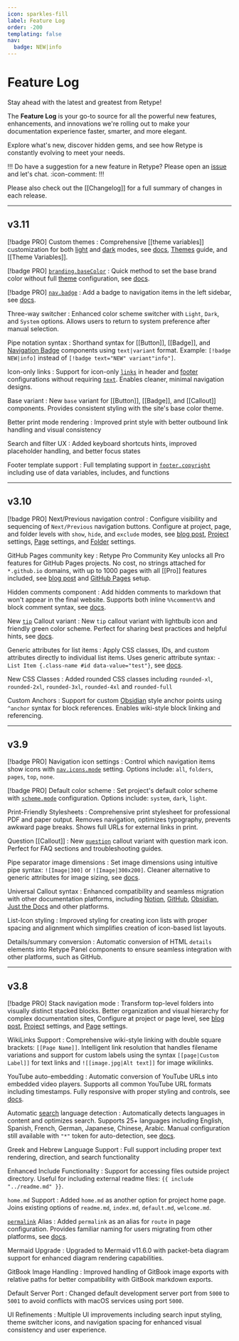 ```yaml
---
icon: sparkles-fill
label: Feature Log
order: -200
templating: false
nav:
  badge: NEW|info
---
```

# Feature Log

Stay ahead with the latest and greatest from Retype! 

The **Feature Log** is your go-to source for all the powerful new features, enhancements, and innovations we're rolling out to make your documentation experience faster, smarter, and more elegant.

Explore what's new, discover hidden gems, and see how Retype is constantly evolving to meet your needs.

!!!
Do have a suggestion for a new feature in Retype? Please open an [issue](https://github.com/retypeapp/retype/issues) and let's chat. :icon-comment:
!!!

Please also check out the [[Changelog]] for a full summary of changes in each release.

---

## v3.11

[!badge PRO] Custom themes
: Comprehensive [[theme variables]] customization for both [light](/configuration/project.md#theme-base) and [dark](/configuration/project.md#theme-dark) modes, see [docs](/configuration/project.md#theme), [Themes](/guides/themes.md) guide, and [[Theme Variables]].

[!badge PRO] [`branding.baseColor`](/configuration/project.md#basecolor)
: Quick method to set the base brand color without full [theme](/configuration/project.md#theme) configuration, see [docs](/configuration/project.md#basecolor).

[!badge PRO] [`nav.badge`](/configuration/page.md#nav-badge)
: Add a badge to navigation items in the left sidebar, see [docs](/configuration/page.md#nav-badge).

Three-way switcher
: Enhanced color scheme switcher with `Light`, `Dark`, and `System` options. Allows users to return to system preference after manual selection.

Pipe notation syntax
: Shorthand syntax for [[Button]], [[Badge]], and [Navigation Badge](/configuration/page.md#nav-badge) components using `text|variant` format. Example: `[!badge NEW|info]` instead of `[!badge text="NEW" variant"info"]`.

Icon-only links
: Support for icon-only [`links`](/configuration/project.md#links) in header and [footer](/configuration/project.md#footer) configurations without requiring [`text`](/configuration/project.md#text). Enables cleaner, minimal navigation designs.

Base variant
: New `base` variant for [[Button]], [[Badge]], and [[Callout]] components. Provides consistent styling with the site's base color theme.

Better print mode rendering
: Improved print style with better outbound link handling and visual consistency

Search and filter UX
: Added keyboard shortcuts hints, improved placeholder handling, and better focus states

Footer template support
: Full templating support in [`footer.copyright`](/configuration/project.md#copyright) including use of data variables, includes, and functions

---

## v3.10

[!badge PRO] Next/Previous navigation control
: Configure visibility and sequencing of `Next/Previous` navigation buttons. Configure at project, page, and folder levels with `show`, `hide`, and `exclude` modes, see [blog post](/blog/2025-06-09-whats-new-in-retype-v310.md), [Project](/configuration/project.md#nextprev) settings, [Page](/configuration/page.md#nextprev) settings, and [Folder](/configuration/folder.md#nextprev) settings.

GitHub Pages community key
: Retype Pro Community Key unlocks all Pro features for GitHub Pages projects. No cost, no strings attached for `*.github.io` domains, with up to 1000 pages with all [[Pro]] features included, see [blog post](/blog/2025-06-06-new-gitHub-pages-community-key.md) and [GitHub Pages](/hosting/github-pages.md) setup.

Hidden comments component
: Add hidden comments to markdown that won't appear in the final website. Supports both inline `%%comment%%` and block comment syntax, see [docs](/components/comments.md).

New [`tip`](/components/callout.md) Callout variant
: New `tip` callout variant with lightbulb icon and friendly green color scheme. Perfect for sharing best practices and helpful hints, see [docs](/components/callout.md).

Generic attributes for list items
: Apply CSS classes, IDs, and custom attributes directly to individual list items. Uses generic attribute syntax: `- List Item {.class-name #id data-value="test"}`, see [docs](/components/list.md#generic-attributes).

New CSS Classes
: Added rounded CSS classes including `rounded-xl`, `rounded-2xl`, `rounded-3xl`, `rounded-4xl` and `rounded-full`

Custom Anchors
: Support for custom [Obsidian](https://obsidian.md/) style anchor points using `^anchor` syntax for block references. Enables wiki-style block linking and referencing.

---

## v3.9

[!badge PRO] Navigation icon settings
: Control which navigation items show icons with [`nav.icons.mode`](/configuration/project.md#icons) setting. Options include: `all`, `folders`, `pages`, `top`, `none`.

[!badge PRO] Default color scheme
: Set project's default color scheme with [`scheme.mode`](/configuration/project.md#scheme) configuration. Options include: `system`, `dark`, `light`.

Print-Friendly Stylesheets
: Comprehensive print stylesheet for professional PDF and paper output. Removes navigation, optimizes typography, prevents awkward page breaks. Shows full URLs for external links in print.

Question [[Callout]]
: New [`question`](/components/callout.md) callout variant with question mark icon. Perfect for FAQ sections and troubleshooting guides.

Pipe separator image dimensions
: Set image dimensions using intuitive pipe syntax: `![Image|300]` or `![Image|300x200]`. Cleaner alternative to generic attributes for image sizing, see [docs](/components/image.md#dimensions).

Universal Callout syntax
: Enhanced compatibility and seamless migration with other documentation platforms, including [Notion](https://www.notion.com/), [GitHub](https://github.com/), [Obsidian](https://obsidian.md/), [Just the Docs](https://just-the-docs.com/) and other platforms.

List-Icon styling
: Improved styling for creating icon lists with proper spacing and alignment which simplifies creation of icon-based list layouts.

Details/summary conversion
: Automatic conversion of HTML `details` elements into Retype Panel components to ensure seamless integration with other platforms, such as GitHub.

---

## v3.8

[!badge PRO] Stack navigation mode
: Transform top-level folders into visually distinct stacked blocks. Better organization and visual hierarchy for complex documentation sites, Configure at project or page level, see [blog post](/blog/2025-05-04-whats-new-in-retype-v38.md), [Project](/configuration/project.md#nav-mode) settings, and [Page](/configuration/page.md#nav-mode) settings.

WikiLinks Support
: Comprehensive wiki-style linking with double square brackets: `[[Page Name]]`. Intelligent link resolution that handles filename variations and support for custom labels using the syntax `[[page|Custom Label]]` for text links and `![[image.jpg|Alt text]]` for image wikilinks.

YouTube auto-embedding
: Automatic conversion of YouTube URLs into embedded video players. Supports all common YouTube URL formats including timestamps. Fully responsive with proper styling and controls, see [docs](/components/youtube.md).

Automatic [search](/configuration/project.md#search) language detection
: Automatically detects languages in content and optimizes search. Supports 25+ languages including English, Spanish, French, German, Japanese, Chinese, Arabic. Manual configuration still available with `"*"` token for auto-detection, see [docs](/configuration/project.md#search).

Greek and Hebrew Language Support
: Full support including proper text rendering, direction, and search functionality

Enhanced Include Functionality
: Support for accessing files outside project directory. Useful for including external readme files: `{{ include "../readme.md" }}`.

`home.md` Support
: Added `home.md` as another option for project home page. Joins existing options of `readme.md`, `index.md`, `default.md`, `welcome.md`.

[`permalink`](/configuration/page.md#permalink) Alias
: Added `permalink` as an alias for `route` in page configuration. Provides familiar naming for users migrating from other platforms, see [docs](/configuration/page.md#permalink).

Mermaid Upgrade
: Upgraded to Mermaid v11.6.0 with packet-beta diagram support for enhanced diagram rendering capabilities.

GitBook Image Handling
: Improved handling of GitBook image exports with relative paths for better compatibility with GitBook markdown exports.

Default Server Port
: Changed default development server port from `5000` to `5001` to avoid conflicts with macOS services using port `5000`.

UI Refinements
: Multiple UI improvements including search input styling, theme switcher icons, and navigation spacing for enhanced visual consistency and user experience.
